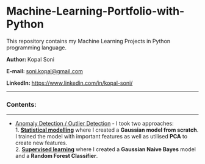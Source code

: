 # Machine-Learning-Portfolio-with-Python
This repository contains my Machine Learning Projects in Python programming language.

<b>Author: </b>Kopal Soni

<b>E-mail: </b>soni.kopal@gmail.com

<b>LinkedIn: </b>https://www.linkedin.com/in/kopal-soni/

***
### Contents:
***

* [Anomaly Detection / Outlier Detection](https://github.com/ksoni5/Anomaly-Detection) - I took two approaches: <br>1. <b>[Statistical modelling](https://github.com/kopalsoni/Anomaly-Detection/blob/master/Statistical%20approach%20-%20Gaussian%20Model%20from%20scratch.ipynb)</b> where I created a <b>Gaussian model from scratch</b>. I trained the model with important features as well as utilised <b>PCA</b> to create new features.<br>2. <b>[Supervised learning](https://github.com/kopalsoni/Anomaly-Detection/blob/master/Supervised%20Learning%20-%20Gaussian%20NB%20and%20Random%20Forest.ipynb)</b> where I created a <b>Gaussian Naive Bayes</b> model and a <b>Random Forest Classifier</b>.

